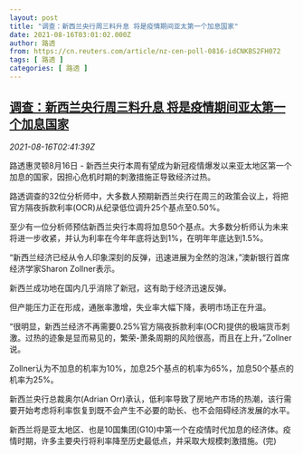 ```yaml
---
layout: post
title: "调查：新西兰央行周三料升息 将是疫情期间亚太第一个加息国家"
date: 2021-08-16T03:01:02.000Z
author: 路透
from: https://cn.reuters.com/article/nz-cen-poll-0816-idCNKBS2FH072
tags: [ 路透 ]
categories: [ 路透 ]
---
```

<!--1629082862000-->
[调查：新西兰央行周三料升息 将是疫情期间亚太第一个加息国家](https://cn.reuters.com/article/nz-cen-poll-0816-idCNKBS2FH072)
------

<div>
<div><i>2021-08-16T02:41:39Z</i></div><p>路透惠灵顿8月16日 - 新西兰央行本周有望成为新冠疫情爆发以来亚太地区第一个加息的国家，因担心危机时期的刺激措施正导致经济过热。</p><p>路透调查的32位分析师中，大多数人预期新西兰央行在周三的政策会议上，将把官方隔夜拆款利率(OCR)从纪录低位调升25个基点至0.50%。</p><p>至少有一位分析师预估新西兰央行本周将加息50个基点。大多数分析师认为未来将进一步收紧，并认为利率在今年年底将达到1%，在明年年底达到1.5%。</p><p>“新西兰经济已经从令人印象深刻的反弹，迅速进展为全然的泡沫，”澳新银行首席经济学家Sharon Zollner表示。</p><p>新西兰成功地在国内几乎消除了新冠，这有助于经济迅速反弹。</p><p>但产能压力正在形成，通胀率激增，失业率大幅下降，表明市场正在升温。</p><p>“很明显，新西兰经济不再需要0.25%官方隔夜拆款利率(OCR)提供的极端货币刺激。过热的迹象是显而易见的，繁荣-萧条周期的风险很高，而且在上升，”Zollner说。</p><p>Zollner认为不加息的机率为10%，加息25个基点的机率为65%，加息50个基点的机率为25%。</p><p>新西兰央行总裁奥尔(Adrian Orr)承认，低利率导致了房地产市场的热潮，该行需要开始考虑将利率恢复到既不会产生不必要的助长、也不会阻碍经济发展的水平。</p><p>新西兰将是亚太地区、也是10国集团(G10)中第一个在疫情时代加息的经济体。疫情时期，许多主要央行将利率降至历史最低点，并采取大规模刺激措施。(完)</p>
</div>
